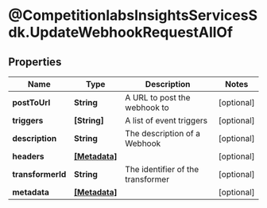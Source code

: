 # @CompetitionlabsInsightsServicesSdk.UpdateWebhookRequestAllOf

## Properties

Name | Type | Description | Notes
------------ | ------------- | ------------- | -------------
**postToUrl** | **String** | A URL to post the webhook to | [optional] 
**triggers** | **[String]** | A list of event triggers | [optional] 
**description** | **String** | The description of a Webhook | [optional] 
**headers** | [**[Metadata]**](Metadata.md) |  | [optional] 
**transformerId** | **String** | The identifier of the transformer | [optional] 
**metadata** | [**[Metadata]**](Metadata.md) |  | [optional] 



